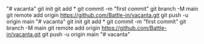 "# vacanta"  git init git add * git commit -m "first commit" git branch -M main git remote add origin https://github.com/Battle-in/vacanta.git git push -u origin main
"# vacanta"  git init git add * git commit -m "first commit" git branch -M main git remote add origin https://github.com/Battle-in/vacanta.git git push -u origin main
"# vacanta" 
